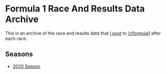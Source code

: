 
# Formula 1 Race And Results Data Archive

This is an archive of the race and results data that [I post](https://www.reddit.com/user/IrishStevo/posts/) to [/r/formula1](https://www.reddit.com/r/formula1/) after each race.

## Seasons

* [2020 Season](seasons/2020/README.md)

